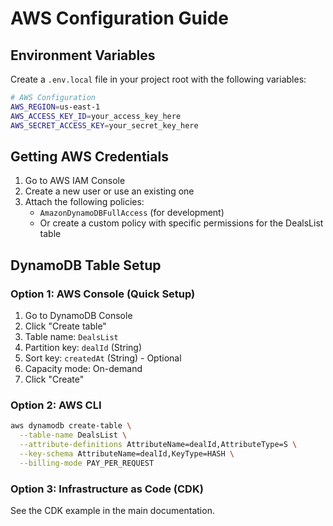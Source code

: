 # AWS Configuration Guide

## Environment Variables

Create a `.env.local` file in your project root with the following variables:

```bash
# AWS Configuration
AWS_REGION=us-east-1
AWS_ACCESS_KEY_ID=your_access_key_here
AWS_SECRET_ACCESS_KEY=your_secret_key_here
```

## Getting AWS Credentials

1. Go to AWS IAM Console
2. Create a new user or use an existing one
3. Attach the following policies:
   - `AmazonDynamoDBFullAccess` (for development)
   - Or create a custom policy with specific permissions for the DealsList table

## DynamoDB Table Setup

### Option 1: AWS Console (Quick Setup)
1. Go to DynamoDB Console
2. Click "Create table"
3. Table name: `DealsList`
4. Partition key: `dealId` (String)
5. Sort key: `createdAt` (String) - Optional
6. Capacity mode: On-demand
7. Click "Create"

### Option 2: AWS CLI
```bash
aws dynamodb create-table \
  --table-name DealsList \
  --attribute-definitions AttributeName=dealId,AttributeType=S \
  --key-schema AttributeName=dealId,KeyType=HASH \
  --billing-mode PAY_PER_REQUEST
```

### Option 3: Infrastructure as Code (CDK)
See the CDK example in the main documentation. 